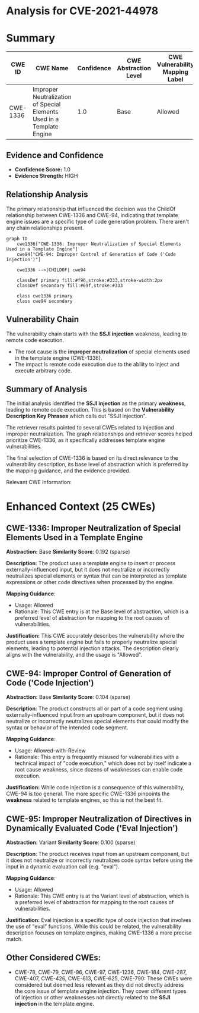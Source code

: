 # Analysis for CVE-2021-44978

# Summary
| CWE ID | CWE Name | Confidence | CWE Abstraction Level | CWE Vulnerability Mapping Label | CWE-Vulnerability Mapping Notes |
|---|---|---|---|---|---|
| CWE-1336 | Improper Neutralization of Special Elements Used in a Template Engine | 1.0 | Base | Allowed | Primary CWE |

## Evidence and Confidence

*   **Confidence Score:** 1.0
*   **Evidence Strength:** HIGH

## Relationship Analysis
The primary relationship that influenced the decision was the ChildOf relationship between CWE-1336 and CWE-94, indicating that template engine issues are a specific type of code generation problem. There aren't any chain relationships present.

```mermaid
graph TD
    cwe1336["CWE-1336: Improper Neutralization of Special Elements Used in a Template Engine"]
    cwe94["CWE-94: Improper Control of Generation of Code ('Code Injection')"]
    
    cwe1336 -->|CHILDOF| cwe94
    
    classDef primary fill:#f96,stroke:#333,stroke-width:2px
    classDef secondary fill:#69f,stroke:#333
    
    class cwe1336 primary
    class cwe94 secondary
```

## Vulnerability Chain
The vulnerability chain starts with the **SSJI injection** weakness, leading to remote code execution.
  - The root cause is the **improper neutralization** of special elements used in the template engine (CWE-1336).
  - The impact is remote code execution due to the ability to inject and execute arbitrary code.

## Summary of Analysis
The initial analysis identified the **SSJI injection** as the primary **weakness**, leading to remote code execution. This is based on the **Vulnerability Description Key Phrases** which calls out "SSJI injection".

The retriever results pointed to several CWEs related to injection and improper neutralization. The graph relationships and retriever scores helped prioritize CWE-1336, as it specifically addresses template engine vulnerabilities.

The final selection of CWE-1336 is based on its direct relevance to the vulnerability description, its base level of abstraction which is preferred by the mapping guidance, and the evidence provided.

Relevant CWE Information:

# Enhanced Context (25 CWEs)

## CWE-1336: Improper Neutralization of Special Elements Used in a Template Engine
**Abstraction:** Base
**Similarity Score**: 0.192 (sparse)

**Description**:
The product uses a template engine to insert or process externally-influenced input, but it does not neutralize or incorrectly neutralizes special elements or syntax that can be interpreted as template expressions or other code directives when processed by the engine.

**Mapping Guidance**:
- Usage: Allowed
- Rationale: This CWE entry is at the Base level of abstraction, which is a preferred level of abstraction for mapping to the root causes of vulnerabilities.

**Justification:** This CWE accurately describes the vulnerability where the product uses a template engine but fails to properly neutralize special elements, leading to potential injection attacks. The description clearly aligns with the vulnerability, and the usage is "Allowed".

## CWE-94: Improper Control of Generation of Code ('Code Injection')
**Abstraction:** Base
**Similarity Score**: 0.104 (sparse)

**Description**:
The product constructs all or part of a code segment using externally-influenced input from an upstream component, but it does not neutralize or incorrectly neutralizes special elements that could modify the syntax or behavior of the intended code segment.

**Mapping Guidance**:
- Usage: Allowed-with-Review
- Rationale: This entry is frequently misused for vulnerabilities with a technical impact of "code execution," which does not by itself indicate a root cause weakness, since dozens of weaknesses can enable code execution.

**Justification:** While code injection is a consequence of this vulnerability, CWE-94 is too general. The more specific CWE-1336 pinpoints the **weakness** related to template engines, so this is not the best fit.

## CWE-95: Improper Neutralization of Directives in Dynamically Evaluated Code ('Eval Injection')
**Abstraction:** Variant
**Similarity Score**: 0.100 (sparse)

**Description**:
The product receives input from an upstream component, but it does not neutralize or incorrectly neutralizes code syntax before using the input in a dynamic evaluation call (e.g. "eval").

**Mapping Guidance**:
- Usage: Allowed
- Rationale: This CWE entry is at the Variant level of abstraction, which is a preferred level of abstraction for mapping to the root causes of vulnerabilities.

**Justification:** Eval injection is a specific type of code injection that involves the use of "eval" functions. While this could be related, the vulnerability description focuses on template engines, making CWE-1336 a more precise match.

## Other Considered CWEs:
- CWE-78, CWE-79, CWE-96, CWE-97, CWE-1236, CWE-184, CWE-287, CWE-407, CWE-426, CWE-613, CWE-625, CWE-790: These CWEs were considered but deemed less relevant as they did not directly address the core issue of template engine injection. They cover different types of injection or other weaknesses not directly related to the **SSJI injection** in the template engine.